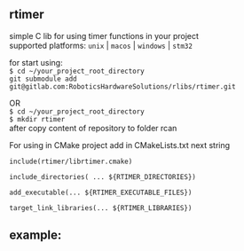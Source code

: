 ## rtimer

simple C lib for using timer functions in your project   
supported platforms:  `unix` | `macos` | `windows` | `stm32`   

for start using:  
`$ cd ~/your_project_root_directory`    
`git submodule add git@gitlab.com:RoboticsHardwareSolutions/rlibs/rtimer.git`   
 
OR   
`$ cd ~/your_project_root_directory`  
`$ mkdir rtimer`  
after copy content of repository to folder rcan  
   
For using in CMake project add in CMakeLists.txt next string 
```
include(rtimer/librtimer.cmake)

include_directories( ... ${RTIMER_DIRECTORIES})

add_executable(... ${RTIMER_EXECUTABLE_FILES})

target_link_libraries(... ${RTIMER_LIBRARIES})

```

## example: 
 
 ```


 ```
